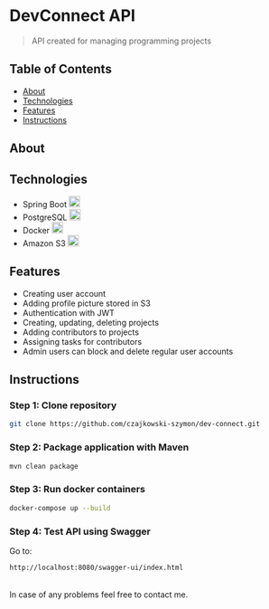 # DevConnect API

> API created for managing programming projects

## Table of Contents

- [About](#about)
- [Technologies](#technologies)
- [Features](#features)
- [Instructions](#instructions)

## About

## Technologies

- Spring Boot <img src="https://www.vectorlogo.zone/logos/springio/springio-icon.svg" alt="spring" width="20" height="20"/>
- PostgreSQL <img src="https://www.vectorlogo.zone/logos/postgresql/postgresql-icon.svg" alt="postgresql" width="20" height="20"/>
- Docker <img src="https://www.vectorlogo.zone/logos/docker/docker-tile.svg" alt="docker" width="20" height="20"/>
- Amazon S3 <img src="https://www.vectorlogo.zone/logos/amazon_aws/amazon_aws-icon.svg" alt="aws" width="20" height="20"/>

## Features

- Creating user account
- Adding profile picture stored in S3
- Authentication with JWT
- Creating, updating, deleting projects
- Adding contributors to projects
- Assigning tasks for contributors
- Admin users can block and delete regular user accounts

## Instructions

### Step 1: Clone repository

```bash
git clone https://github.com/czajkowski-szymon/dev-connect.git
```

### Step 2: Package application with Maven

```bash
mvn clean package
```

### Step 3: Run docker containers

```bash
docker-compose up --build
```

### Step 4: Test API using Swagger

Go to:

```bash
http://localhost:8080/swagger-ui/index.html
```
<br>
In case of any problems feel free to contact me.
